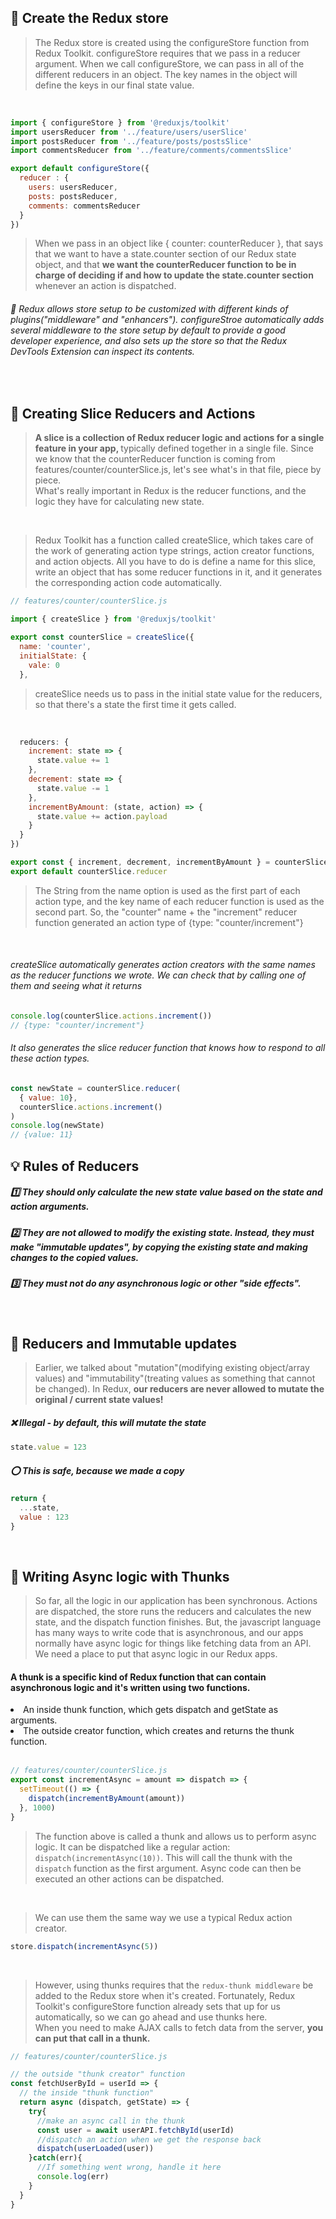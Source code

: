 ## 🏪 Create the Redux store
> The Redux store is created using the configureStore function from Redux Toolkit. 
> configureStore requires that we pass in a reducer argument. When we call configureStore,
> we can pass in all of the different reducers in an object. The key names in the object will define
> the keys in our final state value. 

<br> 

```jsx
import { configureStore } from '@reduxjs/toolkit'
import usersReducer from '../feature/users/userSlice'
import postsReducer from '../feature/posts/postsSlice'
import commentsReducer from '../feature/comments/commentsSlice'

export default configureStore({
  reducer : {
    users: usersReducer,
    posts: postsReducer,
    comments: commentsReducer
  }
})
```

> When we pass in an object like { counter: counterReducer }, that says that we want to have a state.counter section of our Redux state object, 
> and that <Strong>we want the counterReducer function to be in charge of deciding if and how to update the state.counter section </Strong>
> whenever an action is dispatched.

###### 📝 Redux allows store setup to be customized with different kinds of plugins("middleware" and "enhancers"). configureStroe automatically adds several middleware to the store setup by default to provide a good developer experience, and also sets up the store so that the Redux DevTools Extension can inspect its contents.

<br>

## 🔪 Creating Slice Reducers and Actions
> <Strong>A slice is a collection of Redux reducer logic and actions for a single feature in your app, </Strong>
> typically defined together in a single file. Since we know that the counterReducer function is coming from 
> features/counter/counterSlice.js, let's see what's in that file, piece by piece. <br>
> What's really important in Redux is the reducer functions, and the logic they have for calculating new state.

<br>

>Redux Toolkit has a function called createSlice, which takes care of the work of generating action type strings,
>action creator functions, and action objects. All you have to do is define a name for this slice, write an object 
>that has some reducer functions in it, and it generates the corresponding action code automatically. 

```jsx
// features/counter/counterSlice.js 

import { createSlice } from '@reduxjs/toolkit'

export const counterSlice = createSlice({
  name: 'counter',
  initialState: {
    vale: 0
  },
```

>createSlice needs us to pass in the initial state value for the reducers, so that there's a state the first time it gets called.

<br>

```jsx
  reducers: {
    increment: state => {
      state.value += 1
    },
    decrement: state => {
      state.value -= 1
    },
    incrementByAmount: (state, action) => {
      state.value += action.payload
    }
  }
})

export const { increment, decrement, incrementByAmount } = counterSlice.actions
export default counterSlice.reducer 
```

>The String from the name option is used as the first part of each action type, and the key name of each reducer function 
>is used as the second part. So, the "counter" name + the "increment" reducer function generated an action type of 
>{type: "counter/increment"}

<br>

###### createSlice automatically generates action creators with the same names as the reducer functions we wrote. We can check that by calling one of them and seeing what it returns

```jsx
console.log(counterSlice.actions.increment())
// {type: "counter/increment"}
```

###### It also generates the slice reducer function that knows how to respond to all these action types.

```jsx 
const newState = counterSlice.reducer(
  { value: 10},
  counterSlice.actions.increment()
)
console.log(newState)
// {value: 11}
```

## 💡 Rules of Reducers 
##### 1️⃣ They should only calculate the new state value based on the state and action arguments.
##### 2️⃣ They are not allowed to modify the existing state. Instead, they must make "immutable updates", by copying the existing state and making changes to the copied values.
##### 3️⃣ They must not do any asynchronous logic or other "side effects".

<br>

## 📍 Reducers and Immutable updates
> Earlier, we talked about "mutation"(modifying existing object/array values) and 
> "immutability"(treating values as something that cannot be changed). In Redux,
> <Strong>our reducers are never allowed to mutate the original / current state values! </Strong>

##### :x: Illegal - by default, this will mutate the state

```jsx
state.value = 123
```

##### :o: This is safe, because we made a copy

```jsx
return {
  ...state,
  value : 123
}
```

<br>

## 📝 Writing Async logic with Thunks 
>So far, all the logic in our application has been synchronous. Actions are dispatched,
>the store runs the reducers and calculates the new state, and the dispatch function finishes.
>But, the javascript language has many ways to write code that is asynchronous, and our apps normally have async logic
>for things like fetching data from an API. We need a place to put that async logic in our Redux apps. 

#### A thunk is a specific kind of Redux function that can contain asynchronous logic and it's written using two functions.
<li> An inside thunk function, which gets dispatch and getState as arguments. </li>
<li> The outside creator function, which creates and returns the thunk function. </li>

<br>

```jsx
// features/counter/counterSlice.js
export const incrementAsync = amount => dispatch => {
  setTimeout(() => {
    dispatch(incrementByAmount(amount))
  }, 1000)
}
```

> The function above is called a thunk and allows us to perform async logic.
> It can be dispatched like a regular action: `dispatch(incrementAsync(10))`.
> This will call the thunk with the `dispatch` function as the first argument. 
> Async code can then be executed an other actions can be dispatched. 

<br>

> We can use them the same way we use a typical Redux action creator. 

```jsx
store.dispatch(incrementAsync(5))
```

<br>

>However, using thunks requires that the `redux-thunk middleware` be added to the Redux store when it's created.
>Fortunately, Redux Toolkit's configureStore function already sets that up for us automatically, 
>so we can go ahead and use thunks here. <br>
>When you need to make AJAX calls to fetch data from the server, <Strong>you can put that call in a thunk.</Strong>

```jsx
// features/counter/counterSlice.js

// the outside "thunk creator" function 
const fetchUserById = userId => {
  // the inside "thunk function"
  return async (dispatch, getState) => {
    try{
      //make an async call in the thunk
      const user = await userAPI.fetchById(userId)
      //dispatch an action when we get the response back
      dispatch(userLoaded(user))
    }catch(err){
      //If something went wrong, handle it here
      console.log(err)
    }
  }
}
```



